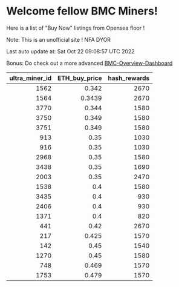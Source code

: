 # Welcome fellow BMC Miners!
Here is a list of "Buy Now" listings from Opensea floor !

Note: This is an unofficial site ! NFA DYOR

Last auto update at: Sat Oct 22 09:08:57 UTC 2022

Bonus: Do check out a more advanced [BMC-Overview-Dashboard](https://dune.com/defifunk/BMC-Overview-Dashboard)


|   ultra_miner_id |   ETH_buy_price |   hash_rewards |
|-----------------:|----------------:|---------------:|
|             1562 |          0.342  |           2670 |
|             1564 |          0.3439 |           2670 |
|             3770 |          0.344  |           1580 |
|             3750 |          0.349  |           1580 |
|             3751 |          0.349  |           1580 |
|              913 |          0.35   |           1030 |
|              916 |          0.35   |           1030 |
|             2968 |          0.35   |           1580 |
|             3438 |          0.35   |           1690 |
|             2003 |          0.35   |           2470 |
|             1538 |          0.4    |           1580 |
|             3435 |          0.4    |            930 |
|             2406 |          0.4    |            930 |
|             1371 |          0.4    |            820 |
|              441 |          0.42   |           2670 |
|              217 |          0.425  |           1570 |
|              142 |          0.45   |           1540 |
|             1270 |          0.45   |           1580 |
|              748 |          0.469  |           1570 |
|             1753 |          0.479  |           1570 |
